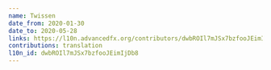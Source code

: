 ```yaml
---
name: Twissen
date_from: 2020-01-30
date_to: 2020-05-28
links: https://l10n.advancedfx.org/contributors/dwbROIl7mJSx7bzfooJEimIjDb8/
contributions: translation
l10n_id: dwbROIl7mJSx7bzfooJEimIjDb8
---
```

